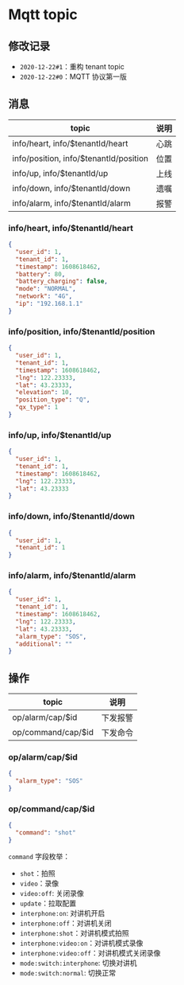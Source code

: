 # Mqtt topic

## 修改记录

- `2020-12-22#1`：重构 tenant topic 
- `2020-12-22#0`：MQTT 协议第一版

## 消息

| topic         | 说明 |
|---------------|----|
| info/heart, info/$tenantId/heart       | 心跳 |
| info/position, info/$tenantId/position | 位置 |
| info/up, info/$tenantId/up             | 上线 |
| info/down, info/$tenantId/down         | 遗嘱 |
| info/alarm, info/$tenantId/alarm       | 报警 |

### info/heart, info/$tenantId/heart

```json
{
  "user_id": 1,
  "tenant_id": 1,
  "timestamp": 1608618462,
  "battery": 80,
  "battery_charging": false,
  "mode": "NORMAL",
  "network": "4G",
  "ip": "192.168.1.1"
}
```

### info/position, info/$tenantId/position

```json
{
  "user_id": 1,
  "tenant_id": 1,
  "timestamp": 1608618462,
  "lng": 122.23333,
  "lat": 43.23333,
  "elevation": 10,
  "position_type": "Q",
  "qx_type": 1
}
```

### info/up, info/$tenantId/up

```json
{
  "user_id": 1,
  "tenant_id": 1,
  "timestamp": 1608618462,
  "lng": 122.23333,
  "lat": 43.23333
}
```

### info/down, info/$tenantId/down

```json
{
  "user_id": 1,
  "tenant_id": 1
}
```

### info/alarm, info/$tenantId/alarm

```json
{
  "user_id": 1,
  "tenant_id": 1,
  "timestamp": 1608618462,
  "lng": 122.23333,
  "lat": 43.23333,
  "alarm_type": "SOS",
  "additional": ""
}
```

## 操作

| topic              | 说明   |
|--------------------|------|
| op/alarm/cap/$id   | 下发报警 |
| op/command/cap/$id | 下发命令 |

### op/alarm/cap/$id

```json
{
  "alarm_type": "SOS"
}
```

### op/command/cap/$id

```json
{
  "command": "shot"
}
```

`command` 字段枚举：

- `shot`：拍照
- `video`：录像
- `video:off`: 关闭录像
- `update`：拉取配置
- `interphone:on`: 对讲机开启
- `interphone:off`：对讲机关闭
- `interphone:shot`：对讲机模式拍照
- `interphone:video:on`：对讲机模式录像
- `interphone:video:off`：对讲机模式关闭录像
- `mode:switch:interphone`: 切换对讲机
- `mode:switch:normal`: 切换正常
